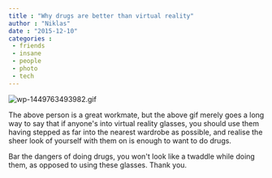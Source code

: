 ```yaml
---
title : "Why drugs are better than virtual reality"
author : "Niklas"
date : "2015-12-10"
categories : 
 - friends
 - insane
 - people
 - photo
 - tech
---
```


![wp-1449763493982.gif](https://niklasblog.com/wp-content/wp-1449763493982-510x288.gif)

The above person is a great workmate, but the above gif merely goes a long way to say that if anyone's into virtual reality glasses, you should use them having stepped as far into the nearest wardrobe as possible, and realise the sheer look of yourself with them on is enough to want to do drugs.

Bar the dangers of doing drugs, you won't look like a twaddle while doing them, as opposed to using these glasses. Thank you.
